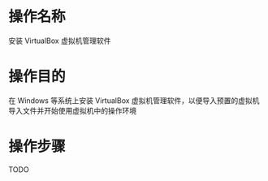 # 操作名称

安装 VirtualBox 虚拟机管理软件

# 操作目的

在 Windows 等系统上安装 VirtualBox 虚拟机管理软件，以便导入预置的虚拟机导入文件并开始使用虚拟机中的操作环境

# 操作步骤

TODO
